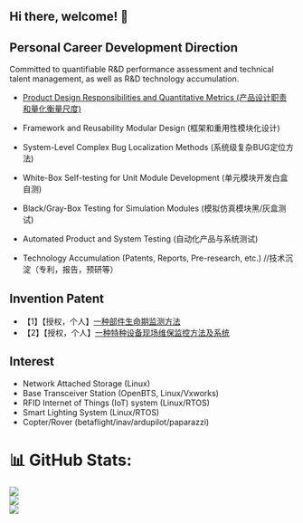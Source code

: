 ## Hi there, welcome! 👋

## Personal Career Development Direction

Committed to quantifiable R&D performance assessment and technical talent management, as well as R&D technology accumulation. 
- [Product Design Responsibilities and Quantitative Metrics (产品设计职责和量化衡量尺度)](https://blog.csdn.net/lida2003/article/details/139960868)

- Framework and Reusability Modular Design (框架和重用性模块化设计)
- System-Level Complex Bug Localization Methods (系统级复杂BUG定位方法)
- White-Box Self-testing for Unit Module Development (单元模块开发白盒自测)
- Black/Gray-Box Testing for Simulation Modules (模拟仿真模块黑/灰盒测试)
- Automated Product and System Testing (自动化产品与系统测试)
- Technology Accumulation (Patents, Reports, Pre-research, etc.) //技术沉淀（专利，报告，预研等）

## Invention Patent
- 【1】【授权，个人】[一种部件生命期监测方法](https://zhuanli.tianyancha.com/12f16c2a2c8745eefac3ecff8b063651)
- 【2】【授权，个人】[一种特种设备现场维保监控方法及系统](https://zhuanli.tianyancha.com/4f2b64585f818e0865c1ad555e6a165d)

## Interest

- Network Attached Storage (Linux)
- Base Transceiver Station (OpenBTS, Linux/Vxworks)
- RFID Internet of Things (IoT) system (Linux/RTOS)
- Smart Lighting System (Linux/RTOS)
- Copter/Rover (betaflight/inav/ardupilot/paparazzi)

# 📊 GitHub Stats:
![](https://github-readme-stats.vercel.app/api?username=lida2003&theme=dark&hide_border=false&include_all_commits=false&count_private=false)<br/>
![](https://github-readme-streak-stats.herokuapp.com/?user=lida2003&theme=dark&hide_border=false)<br/>
![](https://github-readme-stats.vercel.app/api/top-langs/?username=lida2003&theme=dark&hide_border=false&include_all_commits=false&count_private=false&layout=compact)

<!--
**lida2003/lida2003** is a ✨ _special_ ✨ repository because its `README.md` (this file) appears on your GitHub profile.

Here are some ideas to get you started:

- 🔭 I’m currently working on ...
- 🌱 I’m currently learning ...
- 👯 I’m looking to collaborate on ...
- 🤔 I’m looking for help with ...
- 💬 Ask me about ...
- 📫 How to reach me: ...
- 😄 Pronouns: ...
- ⚡ Fun fact: ...
-->
